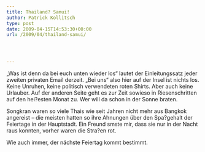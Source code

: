 ```yaml
---
title: Thailand? Samui!
author: Patrick Kollitsch
type: post
date: 2009-04-15T14:53:30+00:00
url: /2009/04/thailand-samui/




---
```

&#8222;Was ist denn da bei euch unten wieder los&#8220; lautet der Einleitungssatz jeder zweiten privaten Email derzeit. &#8222;Bei uns&#8220; also hier auf der Insel ist nichts los. Keine Unruhen, keine politisch verwendeten roten Shirts. Aber auch keine Urlauber. Auf der anderen Seite geht es zur Zeit sowieso in Riesenschritten auf den hei?esten Monat zu. Wer will da schon in der Sonne braten. 

Songkran waren so viele Thais wie seit Jahren nicht mehr aus Bangkok angereist &#8211; die meisten hatten so ihre Ahnungen über den Spa?gehalt der Feiertage in der Hauptstadt. Ein Freund smste mir, dass sie nur in der Nacht raus konnten, vorher waren die Stra?en rot.

Wie auch immer, der nächste Feiertag kommt bestimmt.